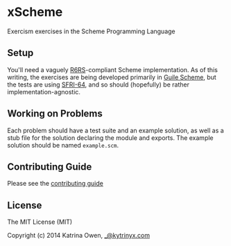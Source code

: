 # xScheme

Exercism exercises in the Scheme Programming Language

## Setup

You'll need a vaguely [R6RS](http://www.r6rs.org/)-compliant Scheme implementation. As of this writing, the exercises are being developed primarily in [Guile Scheme](http://www.gnu.org/software/guile/), but the tests are using [SFRI-64](http://srfi.schemers.org/srfi-64/srfi-64.html), and so should (hopefully) be rather implementation-agnostic.

## Working on Problems

Each problem should have a test suite and an example solution, as well as a stub file for the solution declaring the module and exports. The example solution should be named `example.scm`.


## Contributing Guide

Please see the [contributing guide](https://github.com/exercism/x-api/blob/master/CONTRIBUTING.md#the-exercise-data)

## License

The MIT License (MIT)

Copyright (c) 2014 Katrina Owen, _@kytrinyx.com
